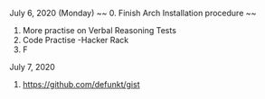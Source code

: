July 6, 2020 (Monday)
~~ 0. Finish Arch Installation procedure ~~
1. More practise on Verbal Reasoning Tests
2. Code Practise -Hacker Rack
3. F




July 7, 2020
1. https://github.com/defunkt/gist 
